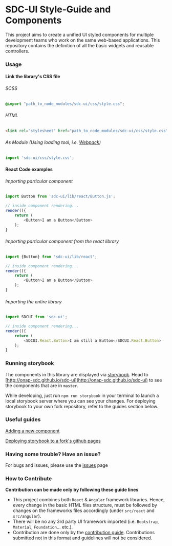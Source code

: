 # SDC-UI Style-Guide and Components

This project aims to create a unified UI styled components for multiple development teams who work on the same web-based applications. 
This repository contains the definition of all the basic widgets and reusable controllers. 

	
### Usage

#### Link the library's CSS file
###### SCSS
```scss
@import "path_to_node_modules/sdc-ui/css/style.css";
```
###### HTML
```html
<link rel="stylesheet" href="path_to_node_modules/sdc-ui/css/style.css">
```
###### As Module (Using loading tool, i.e. [Webpack](https://webpack.github.io/))
```js
import 'sdc-ui/css/style.css';
```

#### React Code examples
###### Importing particular component
```js
import Button from 'sdc-ui/lib/react/Button.js';

// inside component rendering...
render(){
	return (
		<Button>I am a Button</Button>
	);
}
```
###### Importing particular component from the react library
```js
import {Button} from 'sdc-ui/lib/react';

// inside component rendering...
render(){
	return (
		<Button>I am a Button</Button>
	);
}
```
###### Importing the entire library
```js
import SDCUI from 'sdc-ui';

// inside component rendering...
render(){
	return (
		<SDCUI.React.Button>I am still a Button</SDCUI.React.Button>
	);
}
```
### Running storybook
The components in this library are displayed via [storybook](https://github.com/storybooks/storybook). Head to [http://onap-sdc.github.io/sdc-ui](http://onap-sdc.github.io/sdc-ui) to see the components that are in `master`.

While developing, just run `npm run storybook` in your terminal to launch a local storybook server where you can see your changes. For deploying storybook to your own fork repository, refer to the guides section below.

### Useful guides
[Adding a new component](https://github.com/onap-sdc/sdc-ui/wiki/Adding-a-new-component)

[Deploying storybook to a fork's github pages](https://github.com/onap-sdc/sdc-ui/wiki/Deploying-storybook-to-a-fork's-github-pages)
 
### Having some trouble? Have an issue?
For bugs and issues, please use the [issues](https://github.com/onap-sdc/sdc-ui/issues) page

### How to Contribute
**Contribution can be made only by following these guide lines**
* This project combines both `React` & `Angular` framework libraries. Hence, every change in the basic HTML files structure, must be followed by changes on the frameworks files accordingly (under `src/react` and `src/angular`).
* There will be no any 3rd party UI framework imported (i.e. `Bootstrap`, `Material`, `Foundation`... etc.).
* Contribution are done only by the [contribution guide](https://github.com/onap-sdc/sdc-ui/wiki/Contribution-guide). Contributions submitted not in this format and guidelines will not be considered.


